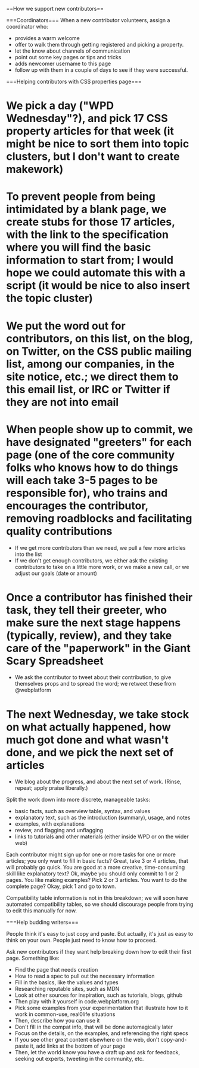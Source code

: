 ==How we support new contributors==

===Coordinators===
When a new contributor volunteers, assign a coordinator who:
* provides a warm welcome
* offer to walk them through getting registered and picking a property.
* let the know about channels of communication
* point out some key pages or tips and tricks
* adds newcomer username to this page
* follow up with them in a couple of days to see if they were successful.

===Helping contributors with CSS properties page===

# We pick a day ("WPD Wednesday"?), and pick 17 CSS property articles for that week (it might be nice to sort them into topic clusters, but I don't want to create makework)
# To prevent people from being intimidated by a blank page, we create stubs for those 17 articles, with the link to the specification where you will find the basic information to start from; I would hope we could automate this with a script (it would be nice to also insert the topic cluster)
# We put the word out for contributors, on this list, on the blog, on Twitter, on the CSS public mailing list, among our companies, in the site notice, etc.; we direct them to this email list, or IRC or Twitter if they are not into email
# When people show up to commit, we have designated "greeters" for each page (one of the core community folks who knows how to do things will each take 3-5 pages to be responsible for), who trains and encourages the contributor, removing roadblocks and facilitating quality contributions
* If we get more contributors than we need, we pull a few more articles into the list
* If we don't get enough contributors, we either ask the existing contributors to take on a little more work, or we make a new call, or we adjust our goals (date or amount)
# Once a contributor has finished their task, they tell their greeter, who make sure the next stage happens (typically, review), and they take care of the "paperwork" in the Giant Scary Spreadsheet
* We ask the contributor to tweet about their contribution, to give themselves props and to spread the word; we retweet these from @webplatform
# The next Wednesday, we take stock on what actually happened, how much got done and what wasn't done, and we pick the next set of articles
* We blog about the progress, and about the next set of work. (Rinse, repeat; apply praise liberally.)

Split the work down into more discrete, manageable tasks:

* basic facts, such as overview table, syntax, and values
* explanatory text, such as the introduction (summary), usage, and notes
* examples, with explanations
* review, and flagging and unflagging
* links to tutorials and other materials (either inside WPD or on the wider web)

Each contributor might sign up for one or more tasks for one or more articles; you only want to fill in basic facts? Great, take 3 or 4 articles, that will probably go quick. You are good at a more creative, time-consuming skill like explanatory text? Ok, maybe you should only commit to 1 or 2 pages. You like making examples? Pick 2 or 3 articles. You want to do the complete page? Okay, pick 1 and go to town.

Compatibility table information is not in this breakdown; we will soon have automated compatibility tables, so we should discourage people from trying to edit this manually for now.

===Help budding writers===

People think it's easy to just copy and paste. But actually, it's just as easy to think on your own. People just need to know how to proceed.

Ask new contributors if they want help breaking down how to edit their first page. Something like:

* Find the page that needs creation
* How to read a spec to pull out the necessary information
* Fill in the basics, like the values and types
* Researching reputable sites, such as MDN
* Look at other sources for inspiration, such as tutorials, blogs, github
* Then play with it yourself in code.webplatform.org
* Pick some examples from your experimentation that illustrate how to it work in common-use, real0life situations
* Then, describe how you can use it
* Don't fill in the compat info, that will be done automagically later
* Focus on the details, on the examples, and referencing the right specs
* If you see other great content elsewhere on the web, don't copy-and-paste it, add links at the bottom of your page
* Then, let the world know you have a draft up and ask for feedback, seeking out experts, tweeting in the community, etc.